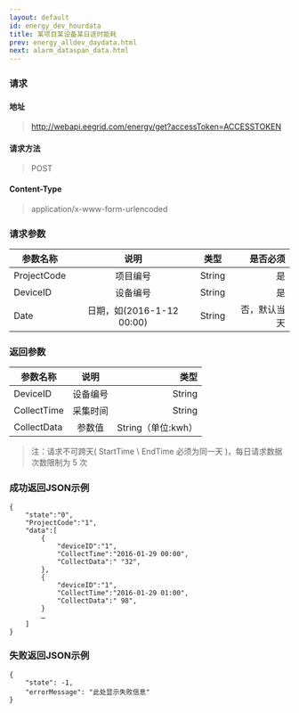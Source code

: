 ```yaml
---
layout: default
id: energy_dev_hourdata
title: 某项目某设备某日逐时能耗
prev: energy_alldev_daydata.html
next: alarm_dataspan_data.html
---
```


### 请求
#### 地址
> http://webapi.eegrid.com/energy/get?accessToken=ACCESSTOKEN

#### 请求方法
> POST

#### Content-Type
> application/x-www-form-urlencoded

### 请求参数
| 参数名称        | 说明           | 类型  |   是否必须  |
| ------------- |:-------------:|:------:|-----:|
| ProjectCode      | 项目编号 | String |  是   |
| DeviceID      | 设备编号 | String |  是   |
| Date      | 日期，如(2016-1-12 00:00) | String |  否，默认当天   |

### 返回参数
| 参数名称        | 说明           | 类型  |
| ------------- |:-------------:| -----:|
| DeviceID      | 设备编号 | String |
| CollectTime      | 采集时间      | String |
| CollectData      | 参数值 | String（单位:kwh） |

> 注：请求不可跨天( StartTime \ EndTime 必须为同一天 )，每日请求数据次数限制为 5 次

### 成功返回JSON示例
```
{
    "state":"0",
    "ProjectCode":"1",
    "data":[
        {
            "deviceID":"1",
            "CollectTime":"2016-01-29 00:00",
            "CollectData":" "32",
        },
        {
            "deviceID":"1",
            "CollectTime":"2016-01-29 01:00",
            "CollectData":" 98",
        }
        …
    ]
}

```

### 失败返回JSON示例 
```
{
    "state": -1,
    "errorMessage": "此处显示失败信息"
}
```
